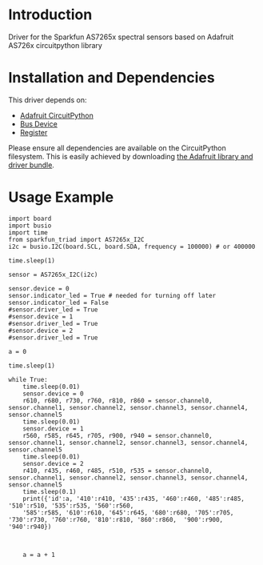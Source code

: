 Introduction
============

Driver for the Sparkfun AS7265x spectral sensors based on Adafruit AS726x circuitpython library

Installation and Dependencies
=============================

This driver depends on:

* [Adafruit CircuitPython](https://github.com/adafruit/circuitpython)
* [Bus Device](https://github.com/adafruit/Adafruit_CircuitPython_BusDevice)
* [Register](https://github.com/adafruit/Adafruit_CircuitPython_Register)

Please ensure all dependencies are available on the CircuitPython filesystem.
This is easily achieved by downloading
[the Adafruit library and driver bundle](https://github.com/adafruit/Adafruit_CircuitPython_Bundle).

Usage Example   
==============

```
import board
import busio
import time
from sparkfun_triad import AS7265x_I2C
i2c = busio.I2C(board.SCL, board.SDA, frequency = 100000) # or 400000

time.sleep(1)

sensor = AS7265x_I2C(i2c)

sensor.device = 0
sensor.indicator_led = True # needed for turning off later
sensor.indicator_led = False
#sensor.driver_led = True
#sensor.device = 1
#sensor.driver_led = True
#sensor.device = 2
#sensor.driver_led = True

a = 0

time.sleep(1)

while True:
    time.sleep(0.01)
    sensor.device = 0
    r610, r680, r730, r760, r810, r860 = sensor.channel0, sensor.channel1, sensor.channel2, sensor.channel3, sensor.channel4, sensor.channel5
    time.sleep(0.01)
    sensor.device = 1
    r560, r585, r645, r705, r900, r940 = sensor.channel0, sensor.channel1, sensor.channel2, sensor.channel3, sensor.channel4, sensor.channel5
    time.sleep(0.01)
    sensor.device = 2
    r410, r435, r460, r485, r510, r535 = sensor.channel0, sensor.channel1, sensor.channel2, sensor.channel3, sensor.channel4, sensor.channel5
    time.sleep(0.1)
    print({'id':a, '410':r410, '435':r435, '460':r460, '485':r485, '510':r510, '535':r535, '560':r560,
    '585':r585, '610':r610, '645':r645, '680':r680, '705':r705, '730':r730, '760':r760, '810':r810, '860':r860,  '900':r900, '940':r940})
    


    a = a + 1
```
